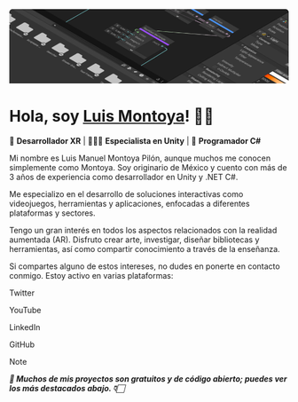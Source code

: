 <img src="Background.png">

<h1>Hola, soy <a href="https://www.linkedin.com/in/montoyapl" target="_blank" rel="noopener noreferrer">Luis Montoya</a>! 👋🏻</h1>

<p>
  🥽 <strong>Desarrollador XR</strong> | 🧑🏻‍💻 <strong>Especialista en Unity</strong> | 🐛 <strong>Programador C#</strong>
</p>

Mi nombre es Luis Manuel Montoya Pilón, aunque muchos me conocen simplemente como Montoya. Soy originario de México y cuento con más de 3 años de experiencia como desarrollador en Unity y .NET C#.

Me especializo en el desarrollo de soluciones interactivas como videojuegos, herramientas y aplicaciones, enfocadas a diferentes plataformas y sectores.

Tengo un gran interés en todos los aspectos relacionados con la realidad aumentada (AR). Disfruto crear arte, investigar, diseñar bibliotecas y herramientas, así como compartir conocimiento a través de la enseñanza.

Si compartes alguno de estos intereses, no dudes en ponerte en contacto conmigo. Estoy activo en varias plataformas:

Twitter

YouTube

LinkedIn

GitHub

> [!NOTE]
> ***🎉 Muchos de mis proyectos son gratuitos y de código abierto; puedes ver los más destacados abajo. 👇🏻***
